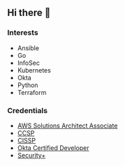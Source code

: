 ## Hi there 👋

### Interests
- Ansible
- Go
- InfoSec
- Kubernetes
- Okta
- Python
- Terraform

### Credentials
- [AWS Solutions Architect Associate](https://www.credly.com/earner/earned/badge/f4d10437-3944-4c43-969e-b3a2ff2e3c3f)
- [CCSP](https://www.credly.com/earner/earned/badge/e882ba52-8ec3-4189-a806-423ac5214878)
- [CISSP](https://www.credly.com/earner/earned/badge/683f5768-7dea-4b78-a8bd-26cfebea6f76)
- [Okta Certified Developer](https://www.credly.com/earner/earned/badge/45452904-aa84-4ae5-a7cc-b345f5682d42)
- [Security+](https://www.credly.com/earner/earned/badge/c4291ff2-0bf4-4985-a995-4c7c05da2bad)

<!--
**craighillelson/craighillelson** is a ✨ _special_ ✨ repository because its `README.md` (this file) appears on your GitHub profile.

Here are some ideas to get you started:

- 🔭 I’m currently working on ...
- 🌱 I’m currently learning ...
- 👯 I’m looking to collaborate on ...
- 🤔 I’m looking for help with ...
- 💬 Ask me about ...
- 📫 How to reach me: ...
- 😄 Pronouns: ...
- ⚡ Fun fact: ...
-->
